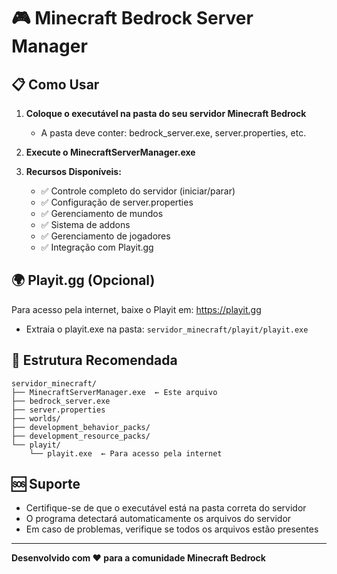 # 🎮 Minecraft Bedrock Server Manager

## 📋 Como Usar

1. **Coloque o executável na pasta do seu servidor Minecraft Bedrock**
   - A pasta deve conter: bedrock_server.exe, server.properties, etc.

2. **Execute o MinecraftServerManager.exe**

3. **Recursos Disponíveis:**
   - ✅ Controle completo do servidor (iniciar/parar)
   - ✅ Configuração de server.properties
   - ✅ Gerenciamento de mundos
   - ✅ Sistema de addons
   - ✅ Gerenciamento de jogadores
   - ✅ Integração com Playit.gg

## 🌍 Playit.gg (Opcional)

Para acesso pela internet, baixe o Playit em: https://playit.gg
- Extraia o playit.exe na pasta: `servidor_minecraft/playit/playit.exe`

## 📁 Estrutura Recomendada

```
servidor_minecraft/
├── MinecraftServerManager.exe  ← Este arquivo
├── bedrock_server.exe
├── server.properties
├── worlds/
├── development_behavior_packs/
├── development_resource_packs/
└── playit/
    └── playit.exe  ← Para acesso pela internet
```

## 🆘 Suporte

- Certifique-se de que o executável está na pasta correta do servidor
- O programa detectará automaticamente os arquivos do servidor
- Em caso de problemas, verifique se todos os arquivos estão presentes

---
**Desenvolvido com ❤️ para a comunidade Minecraft Bedrock**

